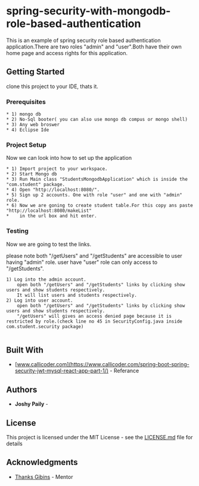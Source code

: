 # spring-security-with-mongodb-role-based-authentication 

This is an example of spring security role based authentication application.There are two roles "admin" and "user".Both have their own home page and access rights for this application. 

## Getting Started

clone this project to your IDE, thats it.

### Prerequisites
```
* 1) mongo db 
* 2) No-Sql booter( you can also use mongo db compus or mongo shell) 
* 3) Any web broswer
* 4) Eclipse Ide

```

### Project Setup

Now we can look into how to set up the application

```
* 1) Import project to your workspace.
* 2) Start Mongo db
* 3) Run Main class "StudentsMongodbApplication" which is inside the "com.student" package.
* 4) Open "http://localhost:8080/".
* 5) Sign up 2 accounts. One with role "user" and one with "admin" role.
* 6) Now we are goning to create student table.For this copy ans paste "http://localhost:8080/makeList"
*    in the url box and hit enter.

```

### Testing

Now we are going to test the links.

please note both "/getUsers" and "/getStudents" are accessible to user having "admin" role.
user have "user" role can only access to "/getStudents".

```
1) Log into the admin account.
	open both "/getUsers" and "/getStudents" links by clicking show users and show students respectively.
	It will list users and students respectively.
2) Log into user account.
	open both "/getUsers" and "/getStudents" links by clicking show users and show students respectively.
	"/getUsers" will gives an access denied page because it is restricted by role.(check line no 45 in SecurityConfig.java inside com.student.security package)
		
```

## Built With

* [www.callicoder.com](https://www.callicoder.com/spring-boot-spring-security-jwt-mysql-react-app-part-1/) - Referance



## Authors

* **Joshy Paily** - 



## License

This project is licensed under the MIT License - see the [LICENSE.md](LICENSE.md) file for details

## Acknowledgments

* [Thanks Gibins](https://github.com/gibins) - Mentor
